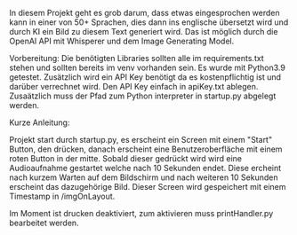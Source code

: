 In diesem Projekt geht es grob darum, dass etwas eingesprochen werden kann in einer von 50+ Sprachen, dies dann ins englische übersetzt wird und durch KI ein Bild zu diesem Text
generiert wird. Das ist möglich durch die OpenAI API mit Whisperer und dem Image Generating Model.

Vorbereitung: Die benötigten Libraries sollten alle im requirements.txt stehen und sollten bereits im venv vorhanden sein. Es wurde mit Python3.9 getestet. Zusätzlich wird ein API Key benötigt da es kostenpflichtig ist und darüber verrechnet wird. 
Den API Key einfach in apiKey.txt ablegen. Zusaätzlich muss der Pfad zum Python interpreter in startup.py abgelegt werden.


Kurze Anleitung:

Projekt start durch startup.py,  es erscheint ein Screen mit einem "Start" Button, den drücken, danach erscheint eine Benutzeroberfläche mit einem roten Button in der mitte.
Sobald dieser gedrückt wird wird eine Audioaufnahme gestartet welche nach 10 Sekunden endet. Diese ercheint nach kurzem Warten auf dem Bildschirm
und nach weiteren 10 Sekunden erscheint das dazugehörige Bild. Dieser Screen wird gespeichert mit einem Timestamp in /imgOnLayout.

Im Moment ist drucken deaktiviert, zum aktivieren muss printHandler.py bearbeitet werden.

